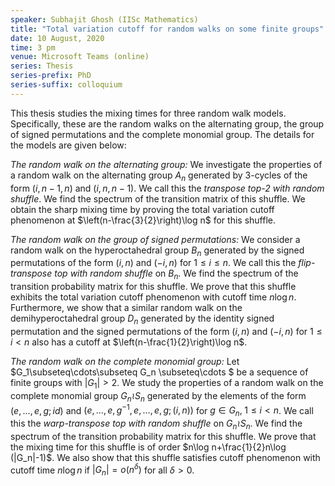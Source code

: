 ```yaml
---
speaker: Subhajit Ghosh (IISc Mathematics)
title: "Total variation cutoff for random walks on some finite groups"
date: 10 August, 2020
time: 3 pm
venue: Microsoft Teams (online)
series: Thesis
series-prefix: PhD
series-suffix: colloquium
---
```


This thesis studies the mixing times for three random walk models. Specifically,
these are the random walks on the alternating group, the group of signed permutations
and the complete monomial group. The details for the models are given below:

_The random walk on the alternating group:_ We investigate the properties of a random
walk on the alternating group $A_n$ generated by $3$-cycles of the form $(i,n-1,n)$
and $(i,n,n-1)$. We call this the _transpose top-$2$ with random shuffle_. We
find the spectrum of the transition matrix of this shuffle. We obtain the sharp mixing
time by proving the total variation cutoff phenomenon at $\left(n-\frac{3}{2}\right)\log n$
for this shuffle.

_The random walk on the group of signed permutations:_ We consider a random walk on the
hyperoctahedral group $B_n$ generated by the signed permutations of the form $(i,n)$
and $(-i,n)$ for $1\leq i\leq n$. We call this the _flip-transpose top with random shuffle_
on $B_n$. We find the spectrum of the transition probability matrix for this shuffle. We
prove that this shuffle exhibits the total variation cutoff phenomenon with cutoff time
$n\log n$. Furthermore, we show that a similar random walk on the demihyperoctahedral
group $D_n$ generated by the identity signed permutation and the signed permutations of
the form $(i,n)$ and $(-i,n)$ for $1\leq i< n$ also has a cutoff at $\left(n-\frac{1}{2}\right)\log n$.

_The random walk on the complete monomial group:_ Let $G_1\subseteq\cdots\subseteq G_n \subseteq\cdots $ 
be a sequence of finite groups with $|G_1|>2$. We study the properties of a random walk on the 
complete monomial group $G_n\wr S_n$ generated by the elements of the form $(e,\dots,e,g;id)$
and $(e,\dots,e,g^{-1},e,\dots,e,g;(i,n))$ for $g\in G_n,\;1\leq i< n$. We call this the 
_warp-transpose top with random shuffle_ on $G_n\wr S_n$. We find the spectrum of the transition 
probability matrix for this shuffle. We prove that the mixing time for this shuffle is of order 
$n\log n+\frac{1}{2}n\log (|G_n|-1)$. We also show that this shuffle satisfies cutoff phenomenon with 
cutoff time $n\log n$ if $|G_n|=o(n^{\delta})$ for all $\delta>0$. 
